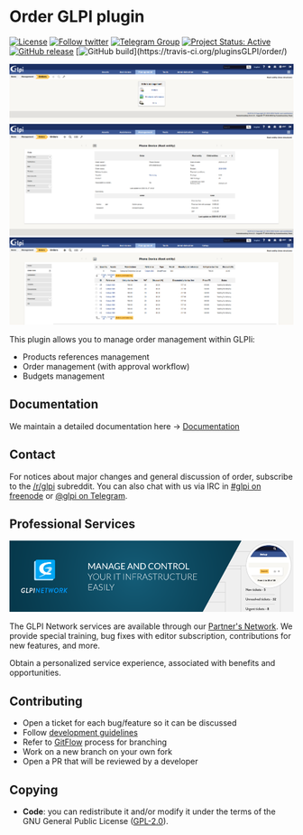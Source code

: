 # Order GLPI plugin

[![License](https://img.shields.io/github/license/pluginsGLPI/order.svg?&label=License)](https://github.com/pluginsGLPI/order/blob/develop/LICENSE)
[![Follow twitter](https://img.shields.io/twitter/follow/Teclib.svg?style=social&label=Twitter&style=flat-square)](https://twitter.com/teclib)
[![Telegram Group](https://img.shields.io/badge/Telegram-Group-blue.svg)](https://t.me/glpien)
[![Project Status: Active](http://www.repostatus.org/badges/latest/active.svg)](http://www.repostatus.org/#active)
[![GitHub release](https://img.shields.io/github/release/pluginsGLPI/order.svg)](https://github.com/pluginsGLPI/order/releases)
[![GitHub build](https://travis-ci.org/pluginsGLPI/order.svg?)](https://travis-ci.org/pluginsGLPI/order/)

![Screenshot1](./screenshots/screenshot1.png)
![Screenshot2](./screenshots/screenshot2.png)
![Screenshot3](./screenshots/screenshot3.png)

This plugin allows you to manage order management within GLPIi:

- Products references management
- Order management (with approval workflow)
- Budgets management

## Documentation

We maintain a detailed documentation here -> [Documentation](https://glpi-plugins.readthedocs.io/en/latest/order/index.html)

## Contact

For notices about major changes and general discussion of order, subscribe to the [/r/glpi](https://www.reddit.com/r/glpi/) subreddit.
You can also chat with us via IRC in [#glpi on freenode](http://webchat.freenode.net/?channels=glpi) or [@glpi on Telegram](https://t.me/glpien).

## Professional Services

![GLPI Network](./glpi_network.png "GLPI network")

The GLPI Network services are available through our [Partner's Network](http://www.teclib-edition.com/en/partners/). We provide special training, bug fixes with editor subscription, contributions for new features, and more.

Obtain a personalized service experience, associated with benefits and opportunities.

## Contributing

* Open a ticket for each bug/feature so it can be discussed
* Follow [development guidelines](http://glpi-developer-documentation.readthedocs.io/en/latest/plugins/index.html)
* Refer to [GitFlow](http://git-flow.readthedocs.io/) process for branching
* Work on a new branch on your own fork
* Open a PR that will be reviewed by a developer

## Copying

* **Code**: you can redistribute it and/or modify
    it under the terms of the GNU General Public License ([GPL-2.0](https://www.gnu.org/licenses/gpl-2.0.en.html)).

